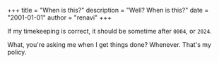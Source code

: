+++
title = "When is this?"
description = "Well? When is this?"
date = "2001-01-01"
author = "renavi"
+++

If my timekeeping is correct, it should be sometime after `0004`, or `2024`.

What, you're asking me when I get things done? Whenever. That's my policy.

